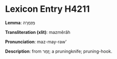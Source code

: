 # Lexicon Entry H4211

**Lemma**: מַזְמֵרָה

**Transliteration (xlit)**: mazmêrâh

**Pronunciation**: maz-may-raw'

**Description**:
from זָמַר; a pruningknife; pruning-hook.
